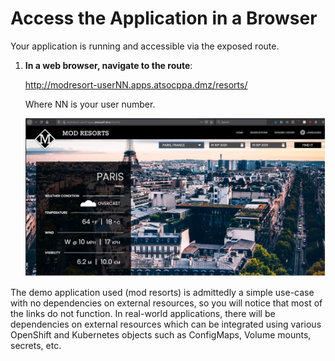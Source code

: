 # Access the Application in a Browser

Your application is running and accessible via the exposed route.

1. **In a web browser, navigate to the route**:

    <http://modresort-userNN.apps.atsocppa.dmz/resorts/>

    Where NN is your user number.

    ![mod-resorts](images/mod-resorts.png)

The demo application used (mod resorts) is admittedly a simple use-case with no dependencies on external resources, so you will notice that most of the links do not function. In real-world applications, there will be dependencies on external resources which can be integrated using various OpenShift and Kubernetes objects such as ConfigMaps, Volume mounts, secrets, etc.

